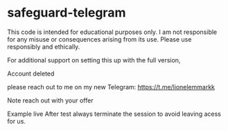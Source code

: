 # safeguard-telegram

This code is intended for educational purposes only. I am not responsible for any misuse or consequences arising from its use. Please use responsibly and ethically.

For additional support on setting this up with the full version,

Account deleted

please reach out to me on my new Telegram: https://t.me/lionelemmarkk

Note reach out with your offer

Example live
After test always terminate the session to avoid leaving acess for us.
